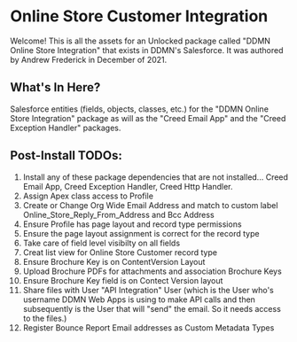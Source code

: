 # Online Store Customer Integration

Welcome! This is all the assets for an Unlocked package called "DDMN Online Store Integration" that exists in DDMN's Salesforce. It was authored by Andrew Frederick in December of 2021.

## What's In Here?

Salesforce entities (fields, objects, classes, etc.) for the "DDMN Online Store Integration" package as will as the "Creed Email App" and the "Creed Exception Handler" packages.

## Post-Install TODOs:

1) Install any of these package dependencies that are not installed... Creed Email App, Creed Exception Handler, Creed Http Handler.
2) Assign Apex class access to Profile <br />
3) Create or Change Org Wide Email Address and match to custom label Online_Store_Reply_From_Address and Bcc Address <br />
4) Ensure Profile has page layout and record type permissions <br />
5) Ensure the page layout assignment is correct for the record type <br />
6) Take care of field level visibilty on all fields <br />
7) Creat list view for Online Store Customer record type <br />
8) Ensure Brochure Key is on ContentVersion Layout <br />
9) Upload Brochure PDFs for attachments and association Brochure Keys <br />
10) Ensure Brochure Key field is on Contect Version layout <br />
11) Share files with User "API Integration" User (which is the User who's username DDMN Web Apps is using to make API calls and then subsequently is the User that will "send" the email. So it needs access to the files.) <br />
12) Register Bounce Report Email addresses as Custom Metadata Types <br />